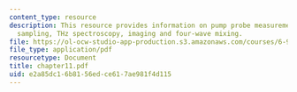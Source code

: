 ```yaml
---
content_type: resource
description: This resource provides information on pump probe measurements, electro-optic
  sampling, THz spectroscopy, imaging and four-wave mixing.
file: https://ol-ocw-studio-app-production.s3.amazonaws.com/courses/6-977-ultrafast-optics-spring-2005/e2a85dc16b8156edce617ae981f4d115_chapter11.pdf
file_type: application/pdf
resourcetype: Document
title: chapter11.pdf
uid: e2a85dc1-6b81-56ed-ce61-7ae981f4d115
---
```


